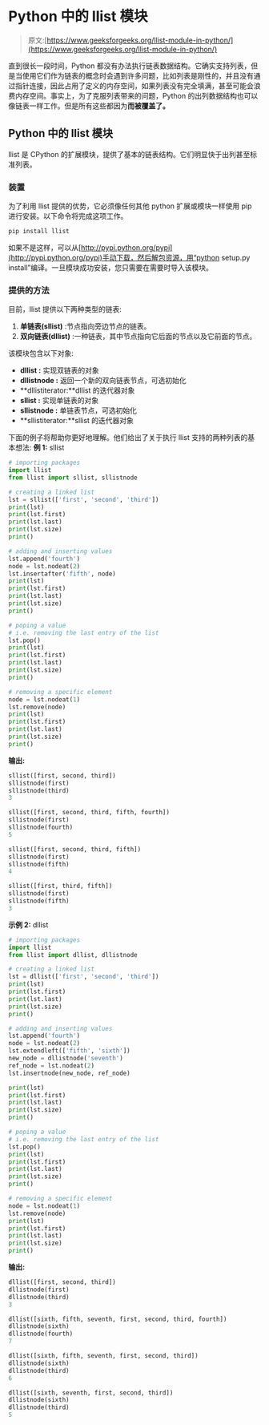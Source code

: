 # Python 中的 llist 模块

> 原文:[https://www.geeksforgeeks.org/llist-module-in-python/](https://www.geeksforgeeks.org/llist-module-in-python/)

直到很长一段时间，Python 都没有办法执行链表数据结构。它确实支持列表，但是当使用它们作为链表的概念时会遇到许多问题，比如列表是刚性的，并且没有通过指针连接，因此占用了定义的内存空间，如果列表没有完全填满，甚至可能会浪费内存空间。事实上，为了克服列表带来的问题，Python 的出列数据结构也可以像链表一样工作。但是所有这些都因为**而被覆盖了。**

## Python 中的 llist 模块

llist 是 CPython 的扩展模块，提供了基本的链表结构。它们明显快于出列甚至标准列表。

### 装置

为了利用 llist 提供的优势，它必须像任何其他 python 扩展或模块一样使用 pip 进行安装。以下命令将完成这项工作。

```py
pip install llist
```

如果不是这样，可以从[http://pypi.python.org/pypi](http://pypi.python.org/pypi)手动下载，然后解包资源，用“python setup.py install”编译。一旦模块成功安装，您只需要在需要时导入该模块。

### 提供的方法

目前，llist 提供以下两种类型的链表:

1.  **单链表(sllist)** :节点指向旁边节点的链表。
2.  **双向链表(dllist)** :一种链表，其中节点指向它后面的节点以及它前面的节点。

该模块包含以下对象:

*   **dllist :** 实现双链表的对象
*   **dllistnode :** 返回一个新的双向链表节点，可选初始化
*   **dllistiterator:**dllist 的迭代器对象
*   **sllist :** 实现单链表的对象
*   **sllistnode :** 单链表节点，可选初始化
*   **sllistiterator:**sllist 的迭代器对象

下面的例子将帮助你更好地理解。他们给出了关于执行 llist 支持的两种列表的基本想法:
**例 1:** sllist

```py
# importing packages
import llist
from llist import sllist, sllistnode

# creating a linked list
lst = sllist(['first', 'second', 'third'])
print(lst)
print(lst.first)
print(lst.last)
print(lst.size)
print()

# adding and inserting values
lst.append('fourth')
node = lst.nodeat(2)
lst.insertafter('fifth', node)
print(lst)
print(lst.first)
print(lst.last)
print(lst.size)
print()

# poping a value
# i.e. removing the last entry of the list
lst.pop()
print(lst)
print(lst.first)
print(lst.last)
print(lst.size)
print()

# removing a specific element
node = lst.nodeat(1)
lst.remove(node)
print(lst)
print(lst.first)
print(lst.last)
print(lst.size)
print()
```

**输出:**

```py
sllist([first, second, third])
sllistnode(first)
sllistnode(third)
3

sllist([first, second, third, fifth, fourth])
sllistnode(first)
sllistnode(fourth)
5

sllist([first, second, third, fifth])
sllistnode(first)
sllistnode(fifth)
4

sllist([first, third, fifth])
sllistnode(first)
sllistnode(fifth)
3

```

**示例 2:** dllist

```py
# importing packages
import llist
from llist import dllist, dllistnode

# creating a linked list
lst = dllist(['first', 'second', 'third'])
print(lst)
print(lst.first)
print(lst.last)
print(lst.size)
print()

# adding and inserting values
lst.append('fourth')
node = lst.nodeat(2)
lst.extendleft(['fifth', 'sixth'])
new_node = dllistnode('seventh')
ref_node = lst.nodeat(2)
lst.insertnode(new_node, ref_node)

print(lst)
print(lst.first)
print(lst.last)
print(lst.size)
print()

# poping a value
# i.e. removing the last entry of the list
lst.pop()
print(lst)
print(lst.first)
print(lst.last)
print(lst.size)
print()

# removing a specific element
node = lst.nodeat(1)
lst.remove(node)
print(lst)
print(lst.first)
print(lst.last)
print(lst.size)
print()
```

**输出:**

```py
dllist([first, second, third])
dllistnode(first)
dllistnode(third)
3

dllist([sixth, fifth, seventh, first, second, third, fourth])
dllistnode(sixth)
dllistnode(fourth)
7

dllist([sixth, fifth, seventh, first, second, third])
dllistnode(sixth)
dllistnode(third)
6

dllist([sixth, seventh, first, second, third])
dllistnode(sixth)
dllistnode(third)
5
```